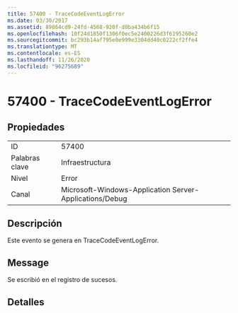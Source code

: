 ```yaml
---
title: 57400 - TraceCodeEventLogError
ms.date: 03/30/2017
ms.assetid: 89864cd9-24fd-4568-920f-d0ba434b6f15
ms.openlocfilehash: 10f24d1850f1306f0ec5e2400226d3f6195260e2
ms.sourcegitcommit: bc293b14af795e0e999e3304dd40c0222cf2ffe4
ms.translationtype: MT
ms.contentlocale: es-ES
ms.lasthandoff: 11/26/2020
ms.locfileid: "96275689"
---
```

# <a name="57400---tracecodeeventlogerror"></a>57400 - TraceCodeEventLogError

## <a name="properties"></a>Propiedades  
  
|||  
|-|-|  
|ID|57400|  
|Palabras clave|Infraestructura|  
|Nivel|Error|  
|Canal|Microsoft-Windows-Application Server-Applications/Debug|  
  
## <a name="description"></a>Descripción  

 Este evento se genera en TraceCodeEventLogError.  
  
## <a name="message"></a>Message  

 Se escribió en el registro de sucesos.  
  
## <a name="details"></a>Detalles
